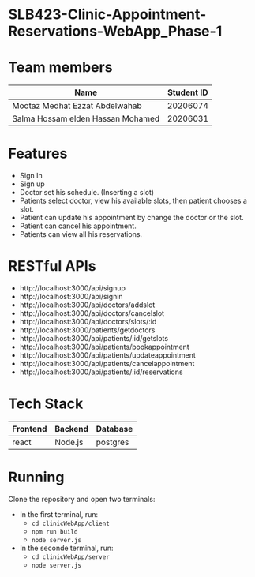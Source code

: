 # SLB423-Clinic-Appointment-Reservations-WebApp_Phase-1

# Team members
| Name                                   | Student ID |
| -------------------------------------- | ---------- |
| Mootaz Medhat Ezzat Abdelwahab         |  20206074  |
| Salma Hossam elden Hassan Mohamed      |  20206031  |

# Features
- Sign In 
- Sign up
- Doctor set his schedule. (Inserting a slot)
- Patients select doctor, view his available slots, then patient chooses a slot.
- Patient can update his appointment by change the doctor or the slot.
- Patient can cancel his appointment.
- Patients can view all his reservations.

# RESTful APIs 
- http://localhost:3000/api/signup
- http://localhost:3000/api/signin
- http://localhost:3000/api/doctors/addslot
- http://localhost:3000/api/doctors/cancelslot
- http://localhost:3000/api/doctors/slots/:id
- http://localhost:3000/patients/getdoctors
- http://localhost:3000/api/patients/:id/getslots
- http://localhost:3000/api/patients/bookappointment
- http://localhost:3000/api/patients/updateappointment
- http://localhost:3000/api/patients/cancelappointment
- http://localhost:3000/api/patients/:id/reservations

# Tech Stack
| Frontend | Backend | Database |
| ---------| --------| -------- |
|   react  | Node.js | postgres |

# Running
Clone the repository and open two terminals:
- In the first terminal, run:
  - `cd clinicWebApp/client`
  - `npm run build`
  - `node server.js`
- In the seconde terminal, run:
  - `cd clinicWebApp/server`
  - `node server.js`
